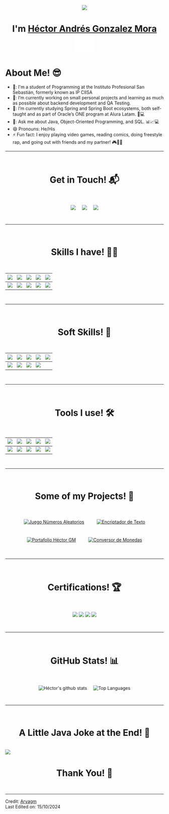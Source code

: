 <p align="center">
  <img src="https://darkbyteblog.wordpress.com/wp-content/uploads/2010/12/holamundo-consola.jpg" height="230"/>
</p>
<h1 align="center">I'm <a href="https://github.com/HectorAGM">Héctor Andrés Gonzalez Mora</a><img src="https://github.com/Kathryn-Jie/Kathryn-Jie/blob/main/wave.gif" width="60px"/></h1>
<h1>About Me! 😎</h1>

- 🏫: I'm a student of Programming at the Instituto Profesional San Sebastián, formerly known as IP CIISA
- 🔭: I’m currently working on small personal projects and learning as much as possible about backend development and QA Testing.
- 🌱: I’m currently studying Spring and Spring Boot ecosystems, both self-taught and as part of Oracle’s ONE program at Alura Latam. 🧠💻
- 💬: Ask me about Java, Object-Oriented Programming, and SQL. 📊📈💻
- 😄 Pronouns: He/His
- ⚡ Fun fact: I enjoy playing video games, reading comics, doing freestyle rap, and going out with friends and my partner! 🎮🎤📖
  
<hr>
<Br>
<h1 align="center">Get in Touch! 📬</h1>
<Br>

<p align="center">
<a href="https://www.linkedin.com/in/hectoryefc/" target="blank"><img align="center" src="https://img.shields.io/badge/Héctor Andrés Gonzalez Mora-0077B5?style=for-the-badge&logo=linkedin&logoColor=white" /></a> &nbsp;&nbsp;&nbsp;  
<a href="mailto:hhector.agm@gmail.com" target="blank"><img align="center" src="https://img.shields.io/badge/hhector.agm@gmail.com-D14836?style=for-the-badge&logo=gmail&logoColor=white" /></a>    &nbsp;&nbsp;&nbsp;       
<a href="https://github.com/hectorgm26" target="blank"><img align="center" src="https://img.shields.io/badge/HectorAGM-100000?style=for-the-badge&logo=github&logoColor=white" /></a>
</p>

<Br>
<hr>
<Br>
<h1 align="center">Skills I have! 🤸‍♂</h1>
<Br>

<div align="center">

|![](https://img.shields.io/badge/Java-brightgreen?style=for-the-badge)|![](https://img.shields.io/badge/OOP-brightgreen?style=for-the-badge)|![](https://img.shields.io/badge/SQL-brightgreen?style=for-the-badge)|![](https://img.shields.io/badge/HTML%20&%20CSS-red?style=for-the-badge)|![](https://img.shields.io/badge/JavaScript-red?style=for-the-badge)|
|---|---|---|---|---|
|![](https://img.shields.io/badge/Spring%20&%20Spring%20Boot-blue?style=for-the-badge)|![](https://img.shields.io/badge/Linux-blue?style=for-the-badge)|![](https://img.shields.io/badge/SQL%20Databases-blue?style=for-the-badge)|![](https://img.shields.io/badge/QA%20Testing-blue?style=for-the-badge)|![](https://img.shields.io/badge/And%20More!-yellow?style=for-the-badge)|

</div>

<Br>
<hr>
<Br>
<h1 align="center">Soft Skills! 🧠</h1>
<Br>

<div align="center">

|![](https://img.shields.io/badge/Tolerance%20to%20frustration-brightgreen?style=for-the-badge)|![](https://img.shields.io/badge/Self-taught-brightgreen?style=for-the-badge)|![](https://img.shields.io/badge/Analytical%20skills-brightgreen?style=for-the-badge)|![](https://img.shields.io/badge/Work%20under%20pressure-red?style=for-the-badge)|![](https://img.shields.io/badge/Problem-solving-red?style=for-the-badge)|
|---|---|---|---|---|
|![](https://img.shields.io/badge/Research-blue?style=for-the-badge)|![](https://img.shields.io/badge/Fast%20learner-blue?style=for-the-badge)|![](https://img.shields.io/badge/Teamwork-blue?style=for-the-badge)|![](https://img.shields.io/badge/Effective%20communication-blue?style=for-the-badge)|

</div>

<Br>
<hr>
<Br>
<h1 align="center">Tools I use! 🛠️</h1>
<Br>

<div align="center">

|![](https://img.shields.io/badge/IntelliJ-FF5733?style=for-the-badge&logo=intellij-idea&logoColor=white)|![](https://img.shields.io/badge/NetBeans-1B6AC6?style=for-the-badge&logo=apache-netbeans-ide&logoColor=white)|![](https://img.shields.io/badge/Postman-F7931E?style=for-the-badge&logo=postman&logoColor=white)|![](https://img.shields.io/badge/Docker-D00000?style=for-the-badge&logo=docker&logoColor=white)|![](https://img.shields.io/badge/Trello-F37626.svg?&style=for-the-badge&logo=Trello&logoColor=white)|
|---|---|---|---|---|
|![](https://img.shields.io/badge/Laragon-342B029.svg?&style=for-the-badge&logo=laragon&logoColor=white)|![](https://img.shields.io/badge/SQL%20Server%20Management%20Studio-2C2D72?style=for-the-badge&logo=sqlserver&logoColor=white)|![](https://img.shields.io/badge/DBeaver-777BB4?style=for-the-badge&logo=dbeaver&logoColor=white)|![](https://img.shields.io/badge/Visual%20Studio%20Code-239120?style=for-the-badge&logo=visual-studio-code&logoColor=white)|![](https://img.shields.io/badge/And%20More!-yellow?style=for-the-badge)|

</div>

<Br>
<hr>
<Br>
<h1 align="center">Some of my Projects! 🎨</h1>
<br>

<div align="center" style="display: flex; justify-content: center; gap: 40px; flex-wrap: wrap; margin-top: 20px; margin-bottom: 20px;">

  <a href="https://github.com/hectorgm26/juego-nums-aleatorios">
    <img src="https://github-readme-stats.vercel.app/api/pin/?username=hectorgm26&repo=juego-nums-aleatorios&theme=merko" alt="Juego Números Aleatorios"/>
  </a>

  <a href="https://github.com/hectorgm26/encriptador-texto">
    <img src="https://github-readme-stats.vercel.app/api/pin/?username=hectorgm26&repo=encriptador-texto&theme=merko" alt="Encriptador de Texto"/>
  </a>

  <a href="https://github.com/hectorgm26/porfolio-hector-gm">
    <img src="https://github-readme-stats.vercel.app/api/pin/?username=hectorgm26&repo=porfolio-hector-gm&theme=merko" alt="Portafolio Héctor GM"/>
  </a>

  <a href="https://github.com/hectorgm26/conversor-monedas">
    <img src="https://github-readme-stats.vercel.app/api/pin/?username=hectorgm26&repo=conversor-monedas&theme=merko" alt="Conversor de Monedas"/>
  </a>

</div>

<Br>
<hr>
<Br>
<h1 align="center">Certifications! 🏆</h1>
<br>

<div align="center">

[![](https://img.shields.io/badge/Certificación%201-red?style=for-the-badge)](cert-link)
[![](https://img.shields.io/badge/Certificación%202-blue?style=for-the-badge)](cert-link)
[![](https://img.shields.io/badge/Certificación%203-green?style=for-the-badge)](cert-link)
[![](https://img.shields.io/badge/More%20on%20the%20Way!-yellow?style=for-the-badge)](cert-link)

</div>

<Br>
<hr>
<Br>
<h1 align="center">GitHub Stats! 📊</h1>
<Br>

<div align="center" style="display: flex; justify-content: center; gap: 20px;">

  ![Héctor's github stats](https://github-readme-stats.vercel.app/api?username=hectorgm26&show_icons=true&theme=merko)

  ![Top Languages](https://github-readme-stats.vercel.app/api/top-langs/?username=hectorgm26&layout=compact&theme=merko)

</div>

<Br>
<hr>
<Br>
<h1 align="center">A Little Java Joke at the End! 🤣</h1>
<Br>

<img src="https://chandruscm.wordpress.com/wp-content/uploads/2015/08/jcmmlgm.png?w=1200"/>

<Br>
<h1 align="center">Thank You! 🤵</h1>
<Br>

------

Credit: [Aryagm](https://github.com/Aryagm)  
Last Edited on: 15/10/2024
